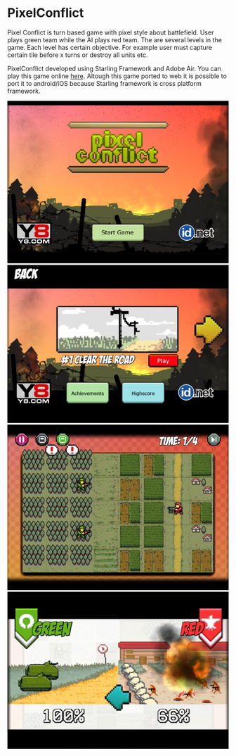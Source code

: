 # PixelConflict

Pixel Conflict is turn based game with pixel style about battlefield. User plays green team while the AI plays red team. The are several levels in the game. Each level has certain objective. For example user must capture certain tile before x turns or destroy all units etc.

PixelConflict developed using Starling Framework and Adobe Air. You can play this game online [here](http://www.y8.com/games/pixel_conflict). Altough this game ported to web it is possible to port it to android/iOS because Starling framework is cross platform framework.

![screenshot 1](pic1.jpg "Screenshot 1")
![screenshot 2](pic2.jpg "Screenshot 2")
![screenshot 3](pic3.jpg "Screenshot 3")
![screenshot 4](pic4.jpg "Screenshot 4")

